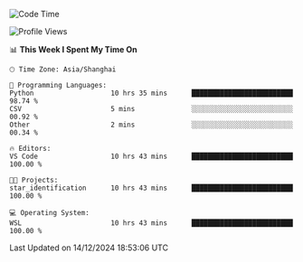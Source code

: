 <!--START_SECTION:waka-->
![Code Time](http://img.shields.io/badge/Code%20Time-2%2C146%20hrs%2010%20mins-blue)

![Profile Views](http://img.shields.io/badge/Profile%20Views-1-blue)

📊 **This Week I Spent My Time On** 

```text
🕑︎ Time Zone: Asia/Shanghai

💬 Programming Languages: 
Python                   10 hrs 35 mins      █████████████████████████   98.74 % 
CSV                      5 mins              ░░░░░░░░░░░░░░░░░░░░░░░░░   00.92 % 
Other                    2 mins              ░░░░░░░░░░░░░░░░░░░░░░░░░   00.34 % 

🔥 Editors: 
VS Code                  10 hrs 43 mins      █████████████████████████   100.00 % 

🐱‍💻 Projects: 
star_identification      10 hrs 43 mins      █████████████████████████   100.00 % 

💻 Operating System: 
WSL                      10 hrs 43 mins      █████████████████████████   100.00 % 
```


 Last Updated on 14/12/2024 18:53:06 UTC
<!--END_SECTION:waka-->